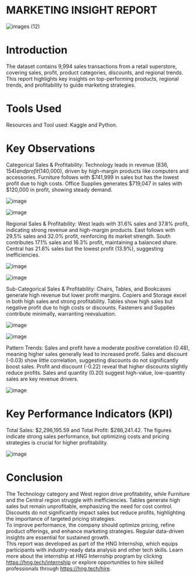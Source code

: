 # MARKETING INSIGHT REPORT

![images (12)](https://github.com/user-attachments/assets/7b22b2e2-2619-4eac-b774-790dcaad61b3)


# Introduction

The dataset contains 9,994 sales transactions from a retail superstore, covering sales, profit, product categories, discounts, and regional trends. This report highlights key insights on top-performing products, regional trends, and profitability to guide marketing strategies.  

# Tools Used
Resources and Tool used: Kaggle and Python.

# Key Observations

Categorical Sales & Profitability: Technology leads in revenue ($836,154) and profit ($140,000), driven by high-margin products like computers and accessories. Furniture follows with $741,999 in sales but has the lowest profit due to high costs. Office Supplies generates $719,047 in sales with $120,000 in profit, showing steady demand. 

![image](https://github.com/user-attachments/assets/897b8d7e-e00e-424e-aac8-30b8ee690bb6)

![image](https://github.com/user-attachments/assets/411aedde-b3ed-4203-b4aa-92cce5c68cf8)


Regional Sales & Profitability: West leads with 31.6% sales and 37.8% profit, indicating strong revenue and high-margin products. East follows with 29.5% sales and 32.0% profit, reinforcing its market strength. South contributes 17.1% sales and 16.3% profit, maintaining a balanced share. Central has 21.8% sales but the lowest profit (13.9%), suggesting inefficiencies.  

![image](https://github.com/user-attachments/assets/45577142-4967-41f4-8b77-6a3778f5638e)

![image](https://github.com/user-attachments/assets/8d6e140b-aef2-4118-acb0-c0888b977434)


Sub-Categorical Sales & Profitability: Chairs, Tables, and Bookcases generate high revenue but lower profit margins. Copiers and Storage excel in both high sales and strong profitability. Tables show high sales but negative profit due to high costs or discounts. Fasteners and Supplies contribute minimally, warranting reevaluation.  

![image](https://github.com/user-attachments/assets/1594451f-3d2b-4302-917c-6fd0d673dc70)

![image](https://github.com/user-attachments/assets/c1adf798-06cf-41af-9d1d-80b7ae63eade)

Pattern Trends: Sales and profit have a moderate positive correlation (0.48), meaning higher sales generally lead to increased profit. Sales and discount (-0.03) show little correlation, suggesting discounts do not significantly boost sales. Profit and discount (-0.22) reveal that higher discounts slightly reduce profits. Sales and quantity (0.20) suggest high-value, low-quantity sales are key revenue drivers.

![image](https://github.com/user-attachments/assets/d767a727-b76d-43d6-abfa-cc27be59d2d2)

# Key Performance Indicators (KPI)
Total Sales: $2,296,195.59 and Total Profit: $286,241.42. The figures indicate strong sales performance, but optimizing costs and pricing strategies is crucial for higher profitability.  

![image](https://github.com/user-attachments/assets/5cd9c61d-b9e6-42e1-bb00-2a4c3eb6eeed)


# Conclusion
The Technology category and West region drive profitability, while Furniture and the Central region struggle with inefficiencies. Tables generate high sales but remain unprofitable, emphasizing the need for cost control. Discounts do not significantly impact sales but reduce profits, highlighting the importance of targeted pricing strategies.  
To improve performance, the company should optimize pricing, refine product offerings, and enhance marketing strategies. Regular data-driven insights are essential for sustained growth.  
This report was developed as part of the HNG Internship, which equips participants with industry-ready data analysis and other tech skills. Learn more about the internship at HNG Internship program by clicking https://hng.tech/internship or explore opportunities to hire skilled professionals through https://hng.tech/hire.
